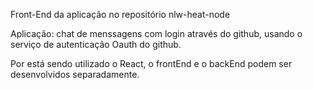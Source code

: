 Front-End da aplicação no repositório nlw-heat-node

Aplicação: chat de menssagens com login através do github, usando o serviço de autenticação Oauth do github.

Por está sendo utilizado o React, o frontEnd e o backEnd podem ser desenvolvidos separadamente.
